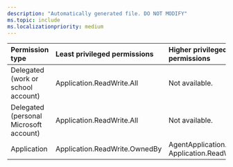 ```yaml
---
description: "Automatically generated file. DO NOT MODIFY"
ms.topic: include
ms.localizationpriority: medium
---
```


|Permission type|Least privileged permissions|Higher privileged permissions|
|:---|:---|:---|
|Delegated (work or school account)|Application.ReadWrite.All|Not available.|
|Delegated (personal Microsoft account)|Application.ReadWrite.All|Not available.|
|Application|Application.ReadWrite.OwnedBy|AgentApplication.Create, Application.ReadWrite.All|

